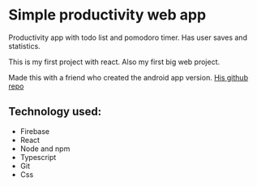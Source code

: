 # Simple productivity web app

Productivity app with todo list and pomodoro timer. Has user saves and statistics.

This is my first project with react. Also my first big web project.

Made this with a friend who created the android app version.
[His github repo](https://github.com/Relxrelt/simple-productivity)

## Technology used:

* Firebase
* React
* Node and npm
* Typescript
* Git
* Css

